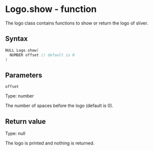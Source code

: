 # Logo.show - function
The logo class contains functions to show or return the logo of sliver.

## Syntax
```c
NULL Logo.show(
  NUMBER offset // default is 0
)
```
## Parameters

`offset`

Type: number

The number of spaces before the logo (default is 0).
## Return value
Type: null

The logo is printed and nothing is returned.

